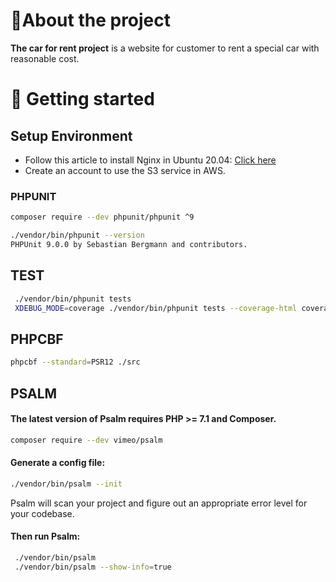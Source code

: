 # 🥇About the project
**The car for rent project**  is a website for customer to rent a special car with reasonable cost.

# 🎉 Getting started
## Setup Environment

- Follow this article to install Nginx in Ubuntu
  20.04: [Click here](https://www.digitalocean.com/community/tutorials/how-to-install-nginx-on-ubuntu-20-04)
- Create an account to use the S3 service in AWS.

### PHPUNIT
```bash
composer require --dev phpunit/phpunit ^9

./vendor/bin/phpunit --version
PHPUnit 9.0.0 by Sebastian Bergmann and contributors.
 ```
## TEST
```bash
 ./vendor/bin/phpunit tests
 XDEBUG_MODE=coverage ./vendor/bin/phpunit tests --coverage-html coverage
```
## PHPCBF
```bash
phpcbf --standard=PSR12 ./src
```
## PSALM

####  The latest version of Psalm requires PHP >= 7.1 and Composer.
```bash
composer require --dev vimeo/psalm
```
#### Generate a config file:
```bash
./vendor/bin/psalm --init
````
Psalm will scan your project and figure out an appropriate error level for your codebase.
#### Then run Psalm:
```bash
 ./vendor/bin/psalm
 ./vendor/bin/psalm --show-info=true
```
